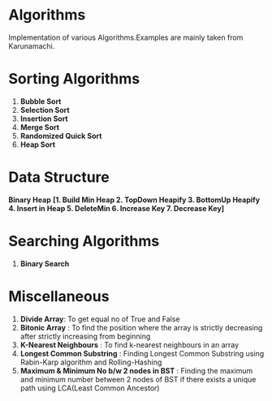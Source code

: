 # Algorithms
Implementation of various Algorithms.Examples are mainly taken from Karunamachi.

Sorting Algorithms
=====================================
1. **Bubble Sort**
2. **Selection Sort**
3. **Insertion Sort**
4. **Merge Sort**
5. **Randomized Quick Sort**
6. **Heap Sort**

Data Structure
=====================================
**Binary Heap**
	**[1. Build Min Heap
	2. TopDown Heapify
	3. BottomUp Heapify
	4. Insert in Heap
	5. DeleteMin
	6. Increase Key
	7. Decrease Key]**

Searching Algorithms
=====================================
1. **Binary Search**


Miscellaneous
=====================================
1. **Divide Array**: To get equal no of True and False
2. **Bitonic Array** : To find the position where the array is strictly decreasing after strictly increasing from beginning
3. **K-Nearest Neighbours** : To find k-nearest neighbours in an array
4. **Longest Common Substring** : Finding Longest Common Substring using Rabin-Karp algorithm and Rolling-Hashing
5. **Maximum & Minimum No b/w 2 nodes in BST** : Finding the maximum and minimum number between 2 nodes of BST if there exists a unique path using LCA(Least Common Ancestor)
